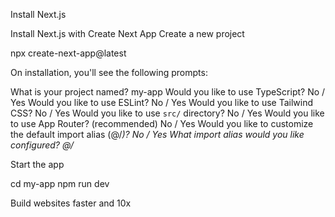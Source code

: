 Install Next.js

Install Next.js with Create Next App
Create a new project

npx create-next-app@latest

On installation, you'll see the following prompts:

 
What is your project named? my-app
Would you like to use TypeScript? No / Yes
Would you like to use ESLint? No / Yes
Would you like to use Tailwind CSS? No / Yes
Would you like to use `src/` directory? No / Yes
Would you like to use App Router? (recommended) No / Yes
Would you like to customize the default import alias (@/*)? No / Yes
What import alias would you like configured? @/*
 

Start the app

cd my-app
npm run dev

Build websites faster and 10x 